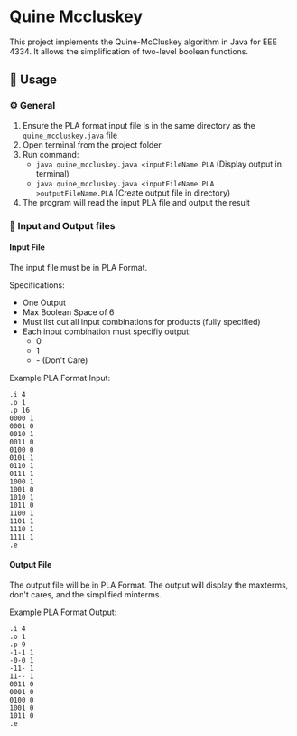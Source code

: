 # Quine Mccluskey 
This project implements the Quine-McCluskey algorithm in Java for EEE 4334. It allows the simplification of two-level boolean functions.  

## 📖 Usage
### ⚙️ General
  1. Ensure the PLA format input file is in the same directory as the `quine_mccluskey.java` file 
  2. Open terminal from the project folder
  3. Run command:
      - `java quine_mccluskey.java <inputFileName.PLA` (Display output in terminal)
      - `java quine_mccluskey.java <inputFileName.PLA >outputFileName.PLA` (Create output file in directory)  
  4. The program will read the input PLA file and output the result

### 📄 Input and Output files

#### Input File

The input file must be in PLA Format. 

Specifications:
  - One Output
  - Max Boolean Space of 6
  - Must list out all input combinations for products (fully specified)
  - Each input combination must specifiy output:
      - 0
      - 1
      - \- (Don't Care) 

Example PLA Format Input: 
```pla
.i 4
.o 1
.p 16
0000 1
0001 0
0010 1
0011 0
0100 0
0101 1
0110 1
0111 1
1000 1
1001 0
1010 1
1011 0
1100 1
1101 1
1110 1
1111 1
.e
```

#### Output File

The output file will be in PLA Format. The output will display the maxterms, don't cares, and the simplified minterms.

Example PLA Format Output:
```pla
.i 4
.o 1
.p 9
-1-1 1
-0-0 1
-11- 1
11-- 1
0011 0
0001 0
0100 0
1001 0
1011 0
.e
```
